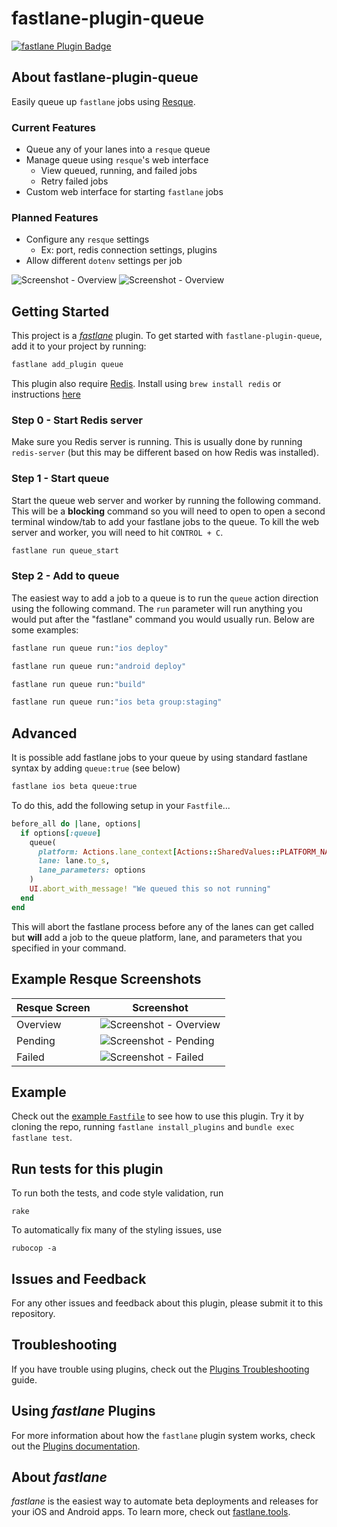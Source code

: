 # fastlane-plugin-queue

[![fastlane Plugin Badge](https://rawcdn.githack.com/fastlane/fastlane/master/fastlane/assets/plugin-badge.svg)](https://rubygems.org/gems/fastlane-plugin-queue)

## About fastlane-plugin-queue

Easily queue up `fastlane` jobs using [Resque](https://github.com/resque/resque).

### Current Features
- Queue any of your lanes into a `resque` queue
- Manage queue using `resque`'s web interface
  - View queued, running, and failed jobs
  - Retry failed jobs
- Custom web interface for starting `fastlane` jobs

### Planned Features
- Configure any `resque` settings 
  - Ex: port, redis connection settings, plugins
- Allow different `dotenv` settings per job

![Screenshot - Overview](screenshots/screenshot_app.png)
![Screenshot - Overview](screenshots/screenshot_overview.png)

## Getting Started

This project is a [_fastlane_](https://github.com/fastlane/fastlane) plugin. To get started with `fastlane-plugin-queue`, add it to your project by running:

```bash
fastlane add_plugin queue
```

This plugin also require [Redis](https://redis.io). Install using `brew install redis` or instructions [here](https://redis.io/download)

### Step 0 - Start Redis server
Make sure you Redis server is running. This is usually done by running `redis-server` (but this may be different based on how Redis was installed).

### Step 1 - Start queue
Start the queue web server and worker by running the following command. This will be a **blocking** command so you will need to open to open a second terminal window/tab to add your fastlane jobs to the queue. To kill the web server and worker, you will need to hit `CONTROL + C`.
```rb
fastlane run queue_start
```

### Step 2 - Add to queue
The easiest way to add a job to a queue is to run the `queue` action direction using the following command. The `run` parameter will run anything you would put after the "fastlane" command you would usually run. Below are some examples:
```rb
fastlane run queue run:"ios deploy"
```

```rb
fastlane run queue run:"android deploy"
```

```rb
fastlane run queue run:"build"
```

```rb
fastlane run queue run:"ios beta group:staging"
```

## Advanced
It is possible add fastlane jobs to your queue by using standard fastlane syntax by adding `queue:true` (see below)

```sh
fastlane ios beta queue:true
```

To do this, add the following setup in your `Fastfile`...

```rb
before_all do |lane, options|
  if options[:queue]
    queue(
      platform: Actions.lane_context[Actions::SharedValues::PLATFORM_NAME],
      lane: lane.to_s,
      lane_parameters: options
    )
    UI.abort_with_message! "We queued this so not running"
  end
end
```

This will abort the fastlane process before any of the lanes can get called but **will** add a job to the queue platform, lane, and parameters that you specified in your command.

## Example Resque Screenshots

|Resque Screen|Screenshot|
|---|---|
|Overview|![Screenshot - Overview](screenshots/screenshot_overview.png)|
|Pending|![Screenshot - Pending](screenshots/screenshot_pending.png)|
|Failed|![Screenshot - Failed](screenshots/screenshot_failed.png)|

## Example

Check out the [example `Fastfile`](fastlane/Fastfile) to see how to use this plugin. Try it by cloning the repo, running `fastlane install_plugins` and `bundle exec fastlane test`.

## Run tests for this plugin

To run both the tests, and code style validation, run

```
rake
```

To automatically fix many of the styling issues, use
```
rubocop -a
```

## Issues and Feedback

For any other issues and feedback about this plugin, please submit it to this repository.

## Troubleshooting

If you have trouble using plugins, check out the [Plugins Troubleshooting](https://docs.fastlane.tools/plugins/plugins-troubleshooting/) guide.

## Using _fastlane_ Plugins

For more information about how the `fastlane` plugin system works, check out the [Plugins documentation](https://docs.fastlane.tools/plugins/create-plugin/).

## About _fastlane_

_fastlane_ is the easiest way to automate beta deployments and releases for your iOS and Android apps. To learn more, check out [fastlane.tools](https://fastlane.tools).
